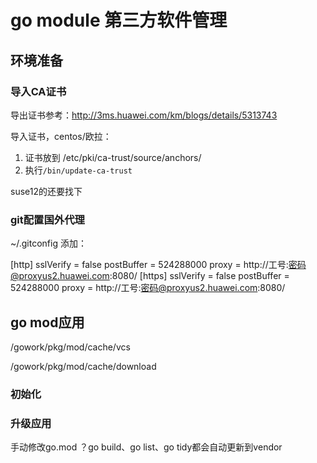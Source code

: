 # go module 第三方软件管理

## 环境准备

### 导入CA证书

导出证书参考：http://3ms.huawei.com/km/blogs/details/5313743

导入证书，centos/欧拉：

1. 证书放到 /etc/pki/ca-trust/source/anchors/
2. 执行`/bin/update-ca-trust`

suse12的还要找下

### git配置国外代理

~/.gitconfig 添加：

[http]
    sslVerify = false
    postBuffer = 524288000
    proxy = http://工号:密码@proxyus2.huawei.com:8080/
[https]
    sslVerify = false
    postBuffer = 524288000
    proxy = http://工号:密码@proxyus2.huawei.com:8080/



## go mod应用



/gowork/pkg/mod/cache/vcs

/gowork/pkg/mod/cache/download



### 初始化

### 升级应用

手动修改go.mod ？go build、go list、go tidy都会自动更新到vendor